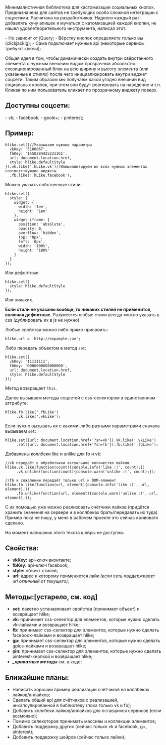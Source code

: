 <p>Минималистичная библиотека для кастомизации социальных кнопок. Предназначена для сайтов не требующих особо сложной интеграции с соцсетями. Расчитана на разработчиков.
Надоело каждый раз добавлять кучу апишек и мучаться с катомизацией каждой кнопки, не нашел удовлетворительного инструмента, написал этот. 
</p>
 - Не зависит от jQuery;
 - Вёрстку кнопок определяете только вы (clickjackig);
 - Сама подключает нужные api (некоторые сервисы требуют ключи);
 
 <p>Общая идея в том, чтобы динамически создать внутри свёрстанного элемента с нужным внешним видом прозрачный абсолютно спозиционированный блок на всю ширину и высоту элемента (или указанные в стилях) после чего инициализировать внутри виджет соцсети. Таким образом мы получаем какой угодно внешний вид социальных кнопок, при этом они будут реагировать на наведение и т.п. Кликая по ним пользователь кликает по прозрачному виджету поверх. 
 </p>

<h2>Доступны соцсети:</h2>
 - vk;
 - facebook;
 - goole+;
 - pinterest;

<h2>Пример:</h2>

    hlike.set({//Указываем нужные параметры
      vkKey: '5100067',
      fbKey: '1550284425231361',
      url: document.location.href,
      style: hlike.defaultStyle
    }).vk.like('.hLike.vk')//Инициализируем во всех нужных элементах соответствующие виджеты
      .fb.like('.hLike.facebook');

Можно указать собственные стили:

    hlike.set({
      style: {
        widget: {
          width: '1em',
          height: '1em'
        },
        widget_iframe: {
          position: 'absolute',
          opacity: 0,
          overflow: 'hidden',
          top: '0px',
          left: '0px',
          width: '100%',
          height: '100%'
        }
      }
    });

Или дефолтные:

    hlike.set({
      style: hlike.defaultStyle
    });

Или никаких.

**Если стили не указаны вообще, то никаких стилей не применится, включая дефолтные**. 
Разумеется любые стили всегда можно указать в css (дублировать их в js не нужно).

Любые свойства можно либо прямо присвоить:

    hlike.url = 'http://expample.com';

Либо передать объектом в метод `set`:

    hlike.set({
      vkKey: '11111111',
      fbKey: '0000000000000000',
      url: document.location.href,
      style: hlike.defaultStyle
    });

Метод возвращает `this`.

Далее вызываем методы соцсетей с css-селектором в единственном аттрибуте:

    hlike.fb.like('.fbLike')
         .vk.like('.vkLike');

Если нужно вызывать их с какими-либо разными параметрами сначала вызываем `set`:

    hlike.set({url: document.location.href+'?sn=vk'}).vk.like('.vkLike')
         .set({url: document.location.href+'?sn=fb'}).fb.like('.fbLike');
         
Добавлены коллбеки like и unlike для fb и vk:

    //vk передаёт в обработчики актуальное количество лайков
    hlike.vk.like(function(count){console.info('like :)', count);})
         .vk.unlike(function(count){console.warn('unlike :(', count);});
         
    //fb к сожалению передаёт только url и DOM-элемент
    hlike.fb.like(function(url, element){console.info('like :)', url, element);})
         .fb.unlike(function(url, element){console.warn('unlike :(', url, element);});
            
С их помощью уже можно реализовать счётчики лайков (придётся хранить значения на сервере и в коллбеках брать/передавать их туда). Пример пока не пишу, у меня в рабочем проекте это сейчас кривовато сделано.
         
На момент написания этого текста шейры не доступны.

<h2>Свойства:</h2>
<ul>
  <li><b>vkKey:</b>&nbsp;api-ключ вконтакте;</li>
  <li><b>fbKey:</b>&nbsp;api-ключ facebook;</li>
  <li><b>style:</b>&nbsp;объект стилей;</li>
  <li><b>url:</b>&nbsp;адрес к которому применяется лайк <i>(если сеть поддерживает url отличный от текущего)</i>;</li>
</ul>

<h2>Методы:[устарело, см. код]</h2>
<ul>
  <li><b>set:</b>&nbsp;пакетно устанавливает свойства (принимает объект) и возвращает hlike;</li>
  <li><b>vk:</b>&nbsp;принимает css-селектор для элементов, которые нужно сделать vk-лайками и возвращает hlike;</li>
  <li><b>fb:</b>&nbsp;принимает css-селектор для элементов, которые нужно сделать facebook-лайками и возвращает hlike;</li>
  <li><b>gp:</b>&nbsp;принимает css-селектор для элементов, которые нужно сделать gplus-лайками и возвращает hlike;</li>
  <li><b>pin:</b>&nbsp;принимает css-селектор для элементов, которые нужно сделать pinterest-кнопкой и возвращает hlike;</li>
  <li><b><i>_приватные методы</i></b>&nbsp;см. в коде;</li>
</ul>

<h2>Ближайшие планы:</h2>
<ul>
  <li>Написать хороший пример реализации счётчиков на коллбеках лайков/анлайков;</li>
  <li>Сделать общий api для счётчиков с реализацией, инкапсулированной в библиотеку (пока только vk и fb);</li>
  <li>Добавить коллбеки лайков/анлайков для оставшихся сервисов (если возможно);</li>
  <li>Помимо селекоторов принимать массивы и коллекции элементов;</li>
  <li>Добавить поддержку других (сейчас только vk и facebook, g+, pinterest);</li>
  <li>Добавить поддержку шейров (сейчас только лайки);</li>
</ul>
